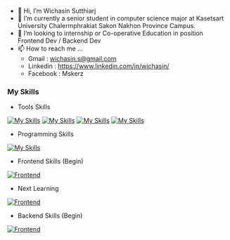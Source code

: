 - 👋 Hi, I’m Wichasin Sutthiarj 
- 🌱 I’m currently a senior student in computer science major at Kasetsart University Chalermphrakiat Sakon Nakhon Province Campus.
- 💞️ I’m looking to internship or Co-operative Education  in position Frontend Dev / Backend Dev
- 📫 How to reach me ...
   - Gmail : wichasin.s@gmail.com
   - Linkedin : https://www.linkedin.com/in/wichasin/
   - Facebook : Mskerz




### My Skills
- Tools Skills

[![My Skills](https://skillicons.dev/icons?i=vscode)](https://github.com/mskerz)
[![My Skills](https://skillicons.dev/icons?i=postman)](https://github.com/mskerz)
[![My Skills](https://skillicons.dev/icons?i=docker)](https://github.com/mskerz)
[![My Skills](https://skillicons.dev/icons?i=github)](https://github.com/mskerz)

- Programming Skills

[![My Skills](https://skillicons.dev/icons?i=js,html,css,php,ts,java,python)](https://github.com/mskerz)
 

- Frontend Skills (Begin)

[![Frontend](https://skillicons.dev/icons?i=angular,flutter,bootstrap)](https://github.com/mskerz)

   - Next Learning

[![Frontend](https://skillicons.dev/icons?i=react,nextjs,springboot)](https://github.com/mskerz)

- Backend Skills (Begin)

[![Frontend](https://skillicons.dev/icons?i=express,nodejs,laravel,fastapi)](https://github.com/mskerz)

  
<!---
mskerz/mskerz is a ✨ special ✨ repository because its `README.md` (this file) appears on your GitHub profile.
You can click the Preview link to take a look at your changes.
--->
